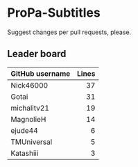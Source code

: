 # ProPa-Subtitles

Suggest changes per pull requests, please.

## Leader board

| GitHub username | Lines |
| :-- | --: |
| Nick46000 | 37 |
| Gotai | 31 |
| michalitv21 | 19 |
| MagnolieH | 14 |
| ejude44 | 6 |
| TMUniversal | 5 |
| Katashiii | 3 |
